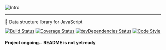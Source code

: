 ![Intro ](https://i.imgur.com/iCnV2jV.png)
<hr />

🤔 Data structure library for JavaScript

[![Build Status](https://travis-ci.com/yenhsuan/js-data-structure.svg?branch=master)](https://travis-ci.com/yenhsuan/js-data-structure)
[![Coverage Status](https://coveralls.io/repos/github/yenhsuan/js-data-structure/badge.svg)](https://coveralls.io/github/yenhsuan/js-data-structure)
[![devDependencies Status](https://david-dm.org/yenhsuan/js-data-structure/dev-status.svg)](https://david-dm.org/yenhsuan/js-data-structure?type=dev)
[![Code Style](https://badgen.net/badge/code%20style/airbnb/ff5a5f?icon=airbnb)](https://github.com/airbnb/javascript)

#### Project ongoing... README is not yet ready
